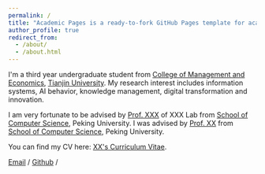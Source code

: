 ```yaml
---
permalink: /
title: "Academic Pages is a ready-to-fork GitHub Pages template for academic personal websites"
author_profile: true
redirect_from: 
  - /about/
  - /about.html
---
```


I'm a third year undergraduate student from [College of Management and Economics](https://come.tju.edu.cn/), [Tianjin University](https://www.tju.edu.cn/). My research interest includes information systems, AI behavior, knowledge management, digital transformation and innovation.

I am very fortunate to be advised by [Prof. XXX](https://www.XXX.com/) of XXX Lab from [School of Computer Science](https://cs.pku.edu.cn/), Peking University. I was advised by [Prof. XX](https://XXX.pku.edu.cn/) from [School of Computer Science](https://cs.pku.edu.cn/), Peking University.

You can find my CV here: [XX's Curriculum Vitae](../assets/Curriculum_Vitae.pdf).

[Email](Clarencetju@gmail.com) / [Github](https://github.com/Clarence-ZheWang) / 


